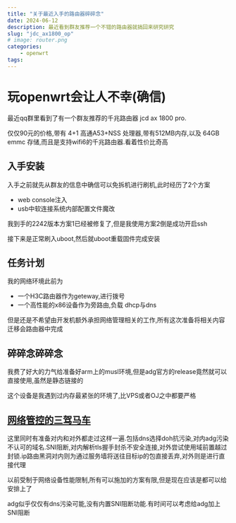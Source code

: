 ```yaml
---
title: "关于最近入手的路由器碎碎念"
date: 2024-06-12
description: 最近看到群友推荐一个不错的路由器就搞回来研究研究
slug: "jdc_ax1800_op"
# image: router.png
categories:
    - openwrt
tags:
---
```


# 玩openwrt会让人不幸(确信)

最近qq群里看到了有一个群友推荐的千兆路由器 jcd ax 1800 pro.

仅仅90元的价格,带有 4+1 高通A53+NSS 处理器,带有512MB内存,以及 64GB emmc 存储,而且是支持wifi6的千兆路由器.看着性价比奇高

## 入手安装

入手之前就先从群友的信息中确信可以免拆机进行刷机,此时经历了2个方案

* web console注入
* usb中软连接系统内部配置文件魔改

我到手的2242版本方案1已经被修复了,但是我使用方案2倒是成功开启ssh

接下来是正常刷入uboot,然后就uboot重载固件完成安装

## 任务计划

我的网络环境此前为

* 一个H3C路由器作为geteway,进行拨号
* 一个高性能的x86设备作为旁路由,负载 dhcp与dns

但是还是不希望由开发机额外承担网络管理相关的工作,所有这次准备将相关内容迁移会路由器中完成

## 碎碎念碎碎念

我费了好大的力气给准备好arm上的musl环境,但是adg官方的release竟然就可以直接使用,虽然是静态链接的

这个设备是我遇到过内存最紧张的环境了,比VPS或者OJ之中都要严格

## [网络管控的三驾马车](/p/net_task_0)

这里同时有准备对内和对外都走过这样一遍.包括dns选择doh抗污染,对内adg污染不认可的域名.SNI阻断,对内解析tls握手封杀不安全连接,对外尝试使用域前置越过封锁.ip路由黑洞对内则为通过服务墙将送往目标ip的包直接丢弃,对外则是进行直接代理

以前受制于网络设备性能限制,所有可以施加的方案有限,但是现在应该是都可以给安排上了

adg似乎仅仅有dns污染可能,没有内置SNI阻断功能.有时间可以考虑给adg加上SNI阻断
